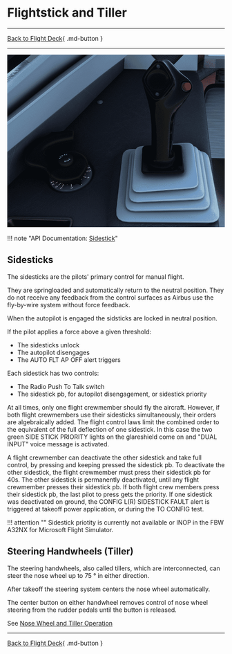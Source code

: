 # Flightstick and Tiller

---

[Back to Flight Deck](../index.md){ .md-button }

---

![Console Sidestick and Tiller](../../../assets/a32nx-briefing/console/lateral-console.png)

!!! note "API Documentation: [Sidestick](../../a32nx_api.md#side-stick)"

## Sidesticks

The sidesticks are the pilots' primary control for manual flight. 

They are springloaded and automatically return to the neutral position. They do not receive any feedback from the 
control surfaces as Airbus use the fly-by-wire system without force feedback.

When the autopilot is engaged the sidsticks are locked in neutral position. 

If the pilot applies a force above a given threshold:

- The sidesticks unlock
- The autopilot disengages
- The AUTO FLT AP OFF alert triggers

Each sidestick has two controls:

- The Radio Push To Talk switch
- The sidestick pb, for autopilot disengagement, or sidestick priority

At all times, only one flight crewmember should fly the aircraft. However, if both flight crewmembers use their sidesticks simultaneously, their orders are algebraically added. The flight control laws limit the combined order to the equivalent of the full deflection of one sidestick. In this case the two green SIDE STICK PRIORITY lights on the glareshield come on and "DUAL INPUT" voice message is activated.

A flight crewmember can deactivate the other sidestick and take full control, by pressing and keeping pressed the sidestick pb. To deactivate the other sidestick, the flight crewmember must press their sidestick pb for 40s. The other sidestick is permanently deactivated, until any flight crewmember presses their sidestick pb. If both flight crew members press their sidestick pb, the last pilot to press gets the priority. If one sidestick was deactivated on ground, the CONFIG L(R) SIDESTICK FAULT alert is triggered at takeoff power application, or during the TO CONFIG test.

!!! attention ""
    Sidestick priotity is currently not available or INOP in the FBW A32NX for Microsoft Flight Simulator.

## Steering Handwheels (Tiller)

The steering handwheels, also called tillers, which are interconnected, can steer the nose wheel up to 75 ° in either direction. 

After takeoff the steering system centers the nose wheel automatically.

The center button on either handwheel removes control of nose wheel steering from the rudder pedals until the button is released.

See [Nose Wheel and Tiller Operation](../../../../fbw-a32nx/feature-guides/nw-tiller.md)


---

[Back to Flight Deck](../index.md){ .md-button }
